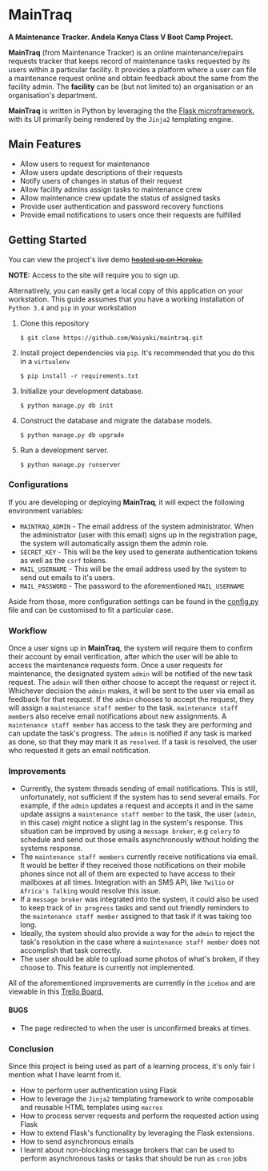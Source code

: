# MainTraq
__A Maintenance Tracker. Andela Kenya Class V Boot Camp Project.__

__MainTraq__ (from Maintenance Tracker) is an online maintenance/repairs requests
tracker that keeps record of maintenance tasks requested by its users within a
particular facility.
It provides a platform where a user can file a maintenance request online and
obtain feedback about the same from the facility admin.
The **facility** can be (but not limited to) an organisation or an
organisation's department.

__MainTraq__ is written in Python by leveraging the the [Flask microframework.](http://flask.pocoo.org/)
with its UI primarily being rendered by the `Jinja2` templating engine.

## Main Features
* Allow users to request for maintenance
* Allow users update descriptions of their requests
* Notify users of changes in status of their request
* Allow facility admins assign tasks to maintenance crew
* Allow maintenance crew update the status of assigned tasks
* Provide user authentication and password recovery functions
* Provide email notifications to users once their requests are fulfilled

## Getting Started
You can view the project's live demo <strike>[hosted up on Heroku.](https://maintraq.herokuapp.com)</strike>

**NOTE:** Access to the site will require you to sign up.

Alternatively, you can easily get a local copy of this application on your workstation.
This guide assumes that you have a working installation of `Python 3.4` and
`pip` in your workstation

1. Clone this repository

   `$ git clone https://github.com/Waiyaki/maintraq.git`

2. Install project dependencies via `pip`. It's recommended that you do this in a `virtualenv`

    `$ pip install -r requirements.txt`

3. Initialize your development database.

    `$ python manage.py db init`

4. Construct the database and migrate the database models.

    `$ python manage.py db upgrade`

5. Run a development server.

    `$ python manage.py runserver`

### Configurations
If you are developing or deploying __MainTraq__, it will expect the following
environment variables:
* `MAINTRAQ_ADMIN` - The email address of the system administrator.
  When the administrator (user with this email) signs up in the registration page, the system will
  automatically assign them the admin role.
* `SECRET_KEY` - This will be the key used to generate authentication tokens as well as the `csrf` tokens.
* `MAIL_USERNAME` - This will be the email address used by the system to send out emails to it's users.
* `MAIL_PASSWORD` - The password to the aforementioned `MAIL_USERNAME`

Aside from those, more configuration settings can be found in the [config.py](https://github.com/Waiyaki/maintraq/blob/master/config.py) file and can be customised to fit a particular case.

### Workflow
Once a user signs up in __MainTraq__, the system will require them to confirm
their account by email verification, after which the user will be able to
access the maintenance requests form.
Once a user requests for maintenance, the designated system `admin` will be
notified of the new task request. The `admin` will then either choose to accept
the request or reject it. Whichever decision the `admin` makes, it will be sent
to the user via email as feedback for that request.
If the `admin` chooses to accept the request, they will assign a `maintenance staff
member` to the task. `maintenance staff member`s also receive email notifications about new
assignments.
A `maintenance staff member` has access to the task they are performing and can
update the task's progress.
The `admin` is notified if any task is marked as done, so that they may mark it as
`resolved`. If a task is resolved, the user who requested it gets an email notification.

### Improvements
* Currently, the system threads sending of email notifications. This is still, unfortunately,
  not sufficient if the system has to send several emails. For example, if the `admin` updates
  a request and accepts it and in the same update assigns a `maintenance staff member` to the
  task, the user (`admin`, in this case) might notice a slight lag in the system's response.
  This situation can be improved by using a `message broker`, e.g `celery` to schedule and
  send out those emails asynchronously without holding the systems response.
* The `maintenance staff members` currently receive notifications via email. It would be better
  if they received those notifications on their mobile phones since not all of them are
  expected to have access to their mailboxes at all times. Integration with an SMS API, like
  `Twilio` or `Africa's Talking` would resolve this issue.
* If a `message broker` was integrated into the system, it could also be used to keep track
  of `in progress` tasks and send out friendly reminders to the `maintenance staff member`
  assigned to that task if it was taking too long.
* Ideally, the system should also provide a way for the `admin` to reject the task's resolution
  in the case where a `maintenance staff member` does not accomplish that task correctly.
* The user should be able to upload some photos of what's broken, if they choose to.
  This feature is currently not implemented.

All of the aforementioned improvements are currently in the `icebox` and are viewable in this [Trello Board.](https://trello.com/b/BJfAL79J/maintenance-tracker)

#### BUGS
* The page redirected to when the user is unconfirmed breaks at times.

### Conclusion
Since this project is being used as part of a learning process, it's only fair I mention
what I have learnt from it.
* How to perform user authentication using Flask
* How to leverage the `Jinja2` templating framework to write composable and reusable
  HTML templates using `macros`
* How to process server requests and perform the requested action using Flask
* How to extend Flask's functionality by leveraging the Flask extensions.
* How to send asynchronous emails
* I learnt about non-blocking message brokers that can be used to perform asynchronous
  tasks or tasks that should be run as `cron` jobs
